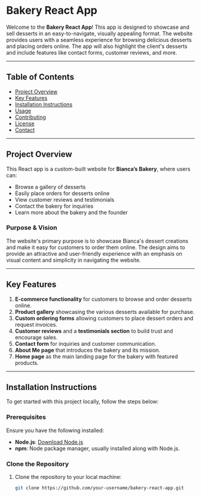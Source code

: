 # Bakery React App

Welcome to the **Bakery React App**! This app is designed to showcase and sell desserts in an easy-to-navigate, visually appealing format. The website provides users with a seamless experience for browsing delicious desserts and placing orders online. The app will also highlight the client's desserts and include features like contact forms, customer reviews, and more.

---

## Table of Contents

- [Project Overview](#project-overview)
- [Key Features](#key-features)
- [Installation Instructions](#installation-instructions)
- [Usage](#usage)
- [Contributing](#contributing)
- [License](#license)
- [Contact](#contact)

---

## Project Overview

This React app is a custom-built website for **Bianca’s Bakery**, where users can:

- Browse a gallery of desserts
- Easily place orders for desserts online
- View customer reviews and testimonials
- Contact the bakery for inquiries
- Learn more about the bakery and the founder

### Purpose & Vision

The website's primary purpose is to showcase Bianca's dessert creations and make it easy for customers to order them online. The design aims to provide an attractive and user-friendly experience with an emphasis on visual content and simplicity in navigating the website.

---

## Key Features

1. **E-commerce functionality** for customers to browse and order desserts online.
2. **Product gallery** showcasing the various desserts available for purchase.
3. **Custom ordering forms** allowing customers to place dessert orders and request invoices.
4. **Customer reviews** and a **testimonials section** to build trust and encourage sales.
5. **Contact form** for inquiries and customer communication.
6. **About Me page** that introduces the bakery and its mission.
7. **Home page** as the main landing page for the bakery with featured products.

---

## Installation Instructions

To get started with this project locally, follow the steps below:

### Prerequisites

Ensure you have the following installed:
- **Node.js**: [Download Node.js](https://nodejs.org/)
- **npm**: Node package manager, usually installed along with Node.js.

### Clone the Repository

1. Clone the repository to your local machine:

   ```bash
   git clone https://github.com/your-username/bakery-react-app.git
